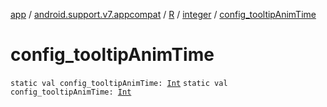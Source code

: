 [app](../../../index.md) / [android.support.v7.appcompat](../../index.md) / [R](../index.md) / [integer](index.md) / [config_tooltipAnimTime](./config_tooltip-anim-time.md)

# config_tooltipAnimTime

`static val config_tooltipAnimTime: `[`Int`](https://kotlinlang.org/api/latest/jvm/stdlib/kotlin/-int/index.html)
`static val config_tooltipAnimTime: `[`Int`](https://kotlinlang.org/api/latest/jvm/stdlib/kotlin/-int/index.html)